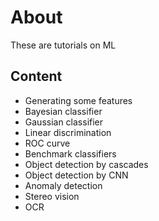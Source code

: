 # About
These are tutorials on ML


## Content 
- Generating some features
- Bayesian classifier 
- Gaussian classifier 
- Linear discrimination 
- ROC curve 
- Benchmark classifiers 
- Object detection by cascades 
- Object detection by CNN
- Anomaly detection 
- Stereo vision 
- OCR